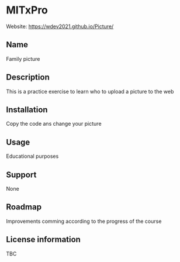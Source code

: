 # MITxPro
Website: https://wdev2021.github.io/Picture/

## Name  
Family picture

## Description  
This is a practice exercise to learn who to upload a picture to the web

## Installation 
Copy the code ans change your picture

## Usage
Educational purposes

## Support
None

## Roadmap
Improvements comming according to the progress of the course

## License information
TBC
